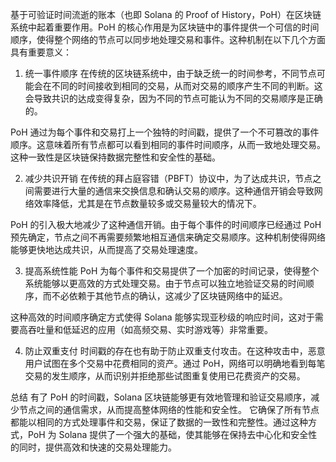 基于可验证时间流逝的账本（也即 Solana 的 Proof of History，PoH）在区块链系统中起着重要作用。PoH 的核心作用是为区块链中的事件提供一个可信的时间顺序，使得整个网络的节点可以同步地处理交易和事件。这种机制在以下几个方面具有重要意义：

1. 统一事件顺序
   在传统的区块链系统中，由于缺乏统一的时间参考，不同节点可能会在不同的时间接收到相同的交易，从而对交易的顺序产生不同的判断。这会导致共识的达成变得复杂，因为不同的节点可能认为不同的交易顺序是正确的。

PoH 通过为每个事件和交易打上一个独特的时间戳，提供了一个不可篡改的事件顺序。这意味着所有节点都可以看到相同的事件时间顺序，从而一致地处理交易。这种一致性是区块链保持数据完整性和安全性的基础。

2. 减少共识开销
   在传统的拜占庭容错（PBFT）协议中，为了达成共识，节点之间需要进行大量的通信来交换信息和确认交易的顺序。这种通信开销会导致网络效率降低，尤其是在节点数量较多或交易量较大的情况下。

PoH 的引入极大地减少了这种通信开销。由于每个事件的时间顺序已经通过 PoH 预先确定，节点之间不再需要频繁地相互通信来确定交易顺序。这种机制使得网络能够更快地达成共识，从而提高了交易处理速度。

3. 提高系统性能
   PoH 为每个事件和交易提供了一个加密的时间记录，使得整个系统能够以更高效的方式处理交易。由于节点可以独立地验证交易的时间顺序，而不必依赖于其他节点的确认，这减少了区块链网络中的延迟。

这种高效的时间顺序确定方式使得 Solana 能够实现亚秒级的响应时间，这对于需要高吞吐量和低延迟的应用（如高频交易、实时游戏等）非常重要。

4. 防止双重支付
   时间戳的存在也有助于防止双重支付攻击。在这种攻击中，恶意用户试图在多个交易中花费相同的资产。通过 PoH，网络可以明确地看到每笔交易的发生顺序，从而识别并拒绝那些试图重复使用已花费资产的交易。

总结
有了 PoH 的时间戳，Solana 区块链能够更有效地管理和验证交易顺序，减少节点之间的通信需求，从而提高整体网络的性能和安全性。 它确保了所有节点都能以相同的方式处理事件和交易，保证了数据的一致性和完整性。通过这种方式，PoH 为 Solana 提供了一个强大的基础，使其能够在保持去中心化和安全性的同时，提供高效和快速的交易处理能力。
